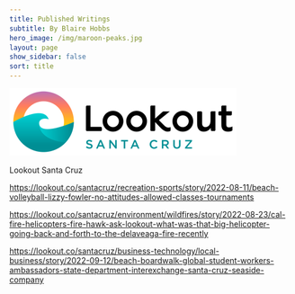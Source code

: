 ```yaml
---
title: Published Writings
subtitle: By Blaire Hobbs
hero_image: /img/maroon-peaks.jpg
layout: page
show_sidebar: false
sort: title
---
```




![](/img/lookoutsc.png)

Lookout Santa Cruz

 

https://lookout.co/santacruz/recreation-sports/story/2022-08-11/beach-volleyball-lizzy-fowler-no-attitudes-allowed-classes-tournaments



https://lookout.co/santacruz/environment/wildfires/story/2022-08-23/cal-fire-helicopters-fire-hawk-ask-lookout-what-was-that-big-helicopter-going-back-and-forth-to-the-delaveaga-fire-recently



https://lookout.co/santacruz/business-technology/local-business/story/2022-09-12/beach-boardwalk-global-student-workers-ambassadors-state-department-interexchange-santa-cruz-seaside-company

